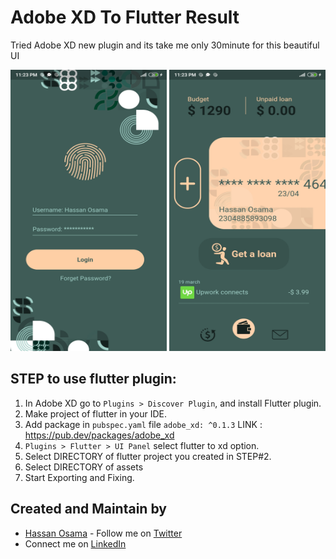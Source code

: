 # Adobe XD To Flutter Result
Tried Adobe XD new plugin and its take me only 30minute for this beautiful UI


<img src="https://github.com/OsamaxD1/30_Minutes_XD_to_Flutter/blob/master/images/gitimage2.jpg" height="450" width="250"> <img src="https://github.com/OsamaxD1/30_Minutes_XD_to_Flutter/blob/master/images/gitimage1.jpg" height="450" width="250"> 

## STEP to use flutter plugin:

1) In Adobe XD go to ```Plugins > Discover Plugin```, and install Flutter plugin. 
2) Make project of flutter in your IDE.
3) Add package in ```pubspec.yaml``` file ```adobe_xd: ^0.1.3``` LINK : https://pub.dev/packages/adobe_xd
4) ```Plugins > Flutter > UI Panel``` select flutter to xd option.
5) Select DIRECTORY of flutter project you created in STEP#2.
6) Select DIRECTORY of assets
7) Start Exporting and Fixing.

## Created and Maintain by
* [Hassan Osama](https://github.com/OsamaxD1) - Follow me on [Twitter](https://twitter.com/whatosama) 
* Connect me on [LinkedIn](https://www.linkedin.com/in/hassan-osama-464a76196/) 
